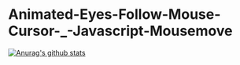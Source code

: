 # Animated-Eyes-Follow-Mouse-Cursor-_-Javascript-Mousemove

[![Anurag's github stats](https://github-readme-stats.vercel.app/apiAlmost-Infinite)](https://github.com/anuraghazra/github-readme-stats)
